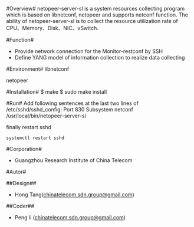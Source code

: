 #Overview#
netopeer-server-sl is a system resources collecting program which is based on libnetconf, netopeer and supports netconf function.  The ability of netopeer-server-sl is to collect the resource utilization rate of CPU、Memory、Disk、NIC、vSwitch.

#Function#
* Provide network connection for the Monitor-restconf by SSH
* Define YANG model of information collection to realize data collecting 

#Environment#
libnetconf

netopeer

#Installation#
	$ make
	$ sudo make install

#Run#
Add following sentences at the last two lines of /etc/sshd/sshd_config:
	Port 830
	Subsystem netconf /usr/local/bin/netopeer-server-sl

finally restart sshd

	systemctl restart sshd

#Corporation#

* Guangzhou Research Institute of China Telecom 

#Autor#

##Design##
* Hong Tang(chinatelecom.sdn.group@gmail.com)

##Coder##
* Peng li (chinatelecom.sdn.group@gmail.com)